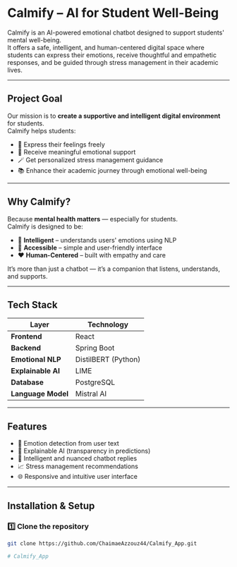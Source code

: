 # Calmify – AI for Student Well-Being

Calmify is an AI-powered emotional chatbot designed to support students' mental well-being.  
It offers a safe, intelligent, and human-centered digital space where students can express their emotions, receive thoughtful and empathetic responses, and be guided through stress management in their academic lives.

---

## Project Goal

Our mission is to **create a supportive and intelligent digital environment** for students.  
Calmify helps students:
- 💬 Express their feelings freely
- 🧠 Receive meaningful emotional support
- 🪄 Get personalized stress management guidance
- 📚 Enhance their academic journey through emotional well-being

---

##  Why Calmify?

Because **mental health matters** — especially for students.  
Calmify is designed to be:
- 🤖 **Intelligent** – understands users' emotions using NLP  
- 🧩 **Accessible** – simple and user-friendly interface  
- ❤️ **Human-Centered** – built with empathy and care  

It’s more than just a chatbot — it’s a companion that listens, understands, and supports.

---

##  Tech Stack

| Layer | Technology |
|-------|------------|
| **Frontend** | React |
| **Backend** | Spring Boot |
| **Emotional NLP** | DistilBERT (Python) |
| **Explainable AI** | LIME |
| **Database** | PostgreSQL |
| **Language Model** | Mistral AI |

---

##  Features

- 🤖 Emotion detection from user text  
- 🧠 Explainable AI (transparency in predictions)  
- 💬 Intelligent and nuanced chatbot replies  
- 📈 Stress management recommendations  
- 🌐 Responsive and intuitive user interface  

---
## Installation & Setup

### 1️⃣ Clone the repository
```bash
git clone https://github.com/ChaimaeAzzouz44/Calmify_App.git

# Calmify_App

